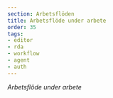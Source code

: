 ```yaml
---
section: Arbetsflöden
title: Arbetsflöde under arbete
order: 35
tags:
- editor
- rda
- workflow
- agent
- auth
---
```

*Arbetsflöde under arbete*
